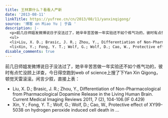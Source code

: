 ```yaml
---
title: 王林算什么？看看人严新
date: '2013-08-11'
linkTitle: https://yufree.cn/cn/2013/08/11/yanxinqigong/
source: '博客 on Miao Yu | 于淼 '
description: |-
  <p>前几日师姐发微博说日子没法过了，她辛辛苦苦做一年实验还不如个练气功的，彼时有点忙没顾上详查，今日得空跑到web of science上搜了下Yan Xin Qigong，顿觉天雷滚滚。闲言少叙，直接上表：</p>
  <ul>
  <li>Liu, X. D.; Brasic, J. R.; Zhou, Y., Differentiation of Non-Pharmacological from Pharmacological Dopamine Release in the Living Human Brain. Current Medical Imaging Reviews 2011, 7 (2), 104-106.(IF 0.429)</li>
  <li>Xin, Y.; Fong, Y. T.; Wolf, G.; Wolf, D.; Cao, W., Protective effect of XY99-5038 on hydrogen peroxide induced cell death in ...
disable_comments: true
---
```

<p>前几日师姐发微博说日子没法过了，她辛辛苦苦做一年实验还不如个练气功的，彼时有点忙没顾上详查，今日得空跑到web of science上搜了下Yan Xin Qigong，顿觉天雷滚滚。闲言少叙，直接上表：</p>
<ul>
<li>Liu, X. D.; Brasic, J. R.; Zhou, Y., Differentiation of Non-Pharmacological from Pharmacological Dopamine Release in the Living Human Brain. Current Medical Imaging Reviews 2011, 7 (2), 104-106.(IF 0.429)</li>
<li>Xin, Y.; Fong, Y. T.; Wolf, G.; Wolf, D.; Cao, W., Protective effect of XY99-5038 on hydrogen peroxide induced cell death in ...